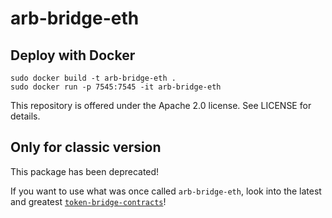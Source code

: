 # arb-bridge-eth

## Deploy with Docker

```
sudo docker build -t arb-bridge-eth .
sudo docker run -p 7545:7545 -it arb-bridge-eth
```

This repository is offered under the Apache 2.0 license. See LICENSE for details.

## Only for classic version

This package has been deprecated!

If you want to use what was once called `arb-bridge-eth`, look into the latest and greatest [`token-bridge-contracts`](https://github.com/OffchainLabs/token-bridge-contracts)!
